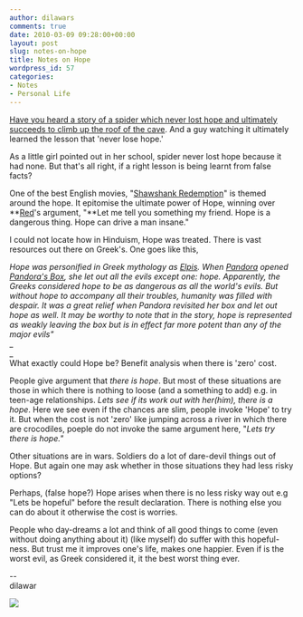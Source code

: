 ```yaml
---
author: dilawars
comments: true
date: 2010-03-09 09:28:00+00:00
layout: post
slug: notes-on-hope
title: Notes on Hope
wordpress_id: 57
categories:
- Notes
- Personal Life
---
```


[Have you heard a story of a spider which never lost hope and ultimately succeeds to climb up the roof of the cave](http://www.mainlesson.com/display.php?author=baldwin&book=fifty&story=bruce). And a guy watching it ultimately learned the lesson that 'never lose hope.'  
  
As a little girl pointed out in her school, spider never lost hope because it had none. But that's all right, if a right lesson is being learnt from false facts?  
  
One of the best English movies, "[Shawshank Redemption](http://www.imdb.com/title/tt0111161/)"  is themed around the hope. It epitomise the ultimate power of Hope, winning over **[Red](http://www.imdb.com/name/nm0000151/)'s argument, "**Let me tell you something my friend. Hope is a dangerous thing. Hope can drive a man insane."  
  
  
I could not locate how in Hinduism, Hope was treated. There is vast resources out there on Greek's. One goes like this,  
  
  
_Hope was personified in Greek mythology as _[_Elpis_](http://en.wikipedia.org/wiki/Elpis)_. When _[_Pandora_](http://en.wikipedia.org/wiki/Pandora)_ opened _[_Pandora's Box_](http://en.wikipedia.org/wiki/Pandora%27s_Box)_, she let out all the evils except one: hope. Apparently, the Greeks considered hope to be as dangerous as all the world's evils. But without hope to accompany all their troubles, humanity was filled with despair. It was a great relief when Pandora revisited her box and let out hope as well. It may be worthy to note that in the story, hope is represented as weakly leaving the box but is in effect far more potent than any of the major evils"_  
_  
_  
What exactly could Hope be? Benefit analysis when there is 'zero' cost.  
  
  
People give argument that _there is hope_. But most of these situations are those in which there is nothing to loose (and a something to add) e.g. in teen-age relationships. _Lets see if its work out with her(him), there is a hope_. Here we see even if the chances are slim, people invoke 'Hope' to try it. But when the cost is not 'zero' like jumping across a river in which there are crocodiles, poeple do not invoke the same argument here, "_Lets try there is hope."_   
  
  
Other situations are in wars. Soldiers do a lot of dare-devil things out of Hope. But again one may ask whether in those situations they had less risky options?  
  
  
Perhaps, (false hope?) Hope arises when there is no less risky way out e.g "Lets be hopeful" before the result declaration. There is nothing else you can do about it otherwise the cost is worries.  
  
  
People who day-dreams a lot and think of all good things to come (even without doing anything about it) (like myself) do suffer with this hopeful-ness. But trust me it improves one's life, makes one happier. Even if is the worst evil, as Greek considered it, it the best worst thing ever.  
  
  
--  
dilawar   
  
  
  
  
  
  


![](https://blogger.googleusercontent.com/tracker/3794193585985230867-8357415511414132904?l=dilawarsays.blogspot.com)
